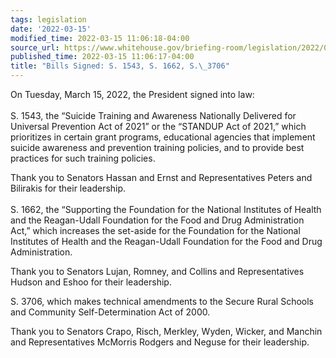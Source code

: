 ```yaml
---
tags: legislation
date: '2022-03-15'
modified_time: 2022-03-15 11:06:18-04:00
source_url: https://www.whitehouse.gov/briefing-room/legislation/2022/03/15/bills-signed-s-1543-s-1662-s-3706/
published_time: 2022-03-15 11:06:17-04:00
title: "Bills Signed: S. 1543, S. 1662, S.\_3706"
---
```

 
On Tuesday, March 15, 2022, the President signed into law:  
   
S. 1543, the “Suicide Training and Awareness Nationally Delivered for
Universal Prevention Act of 2021” or the “STANDUP Act of 2021,” which
prioritizes in certain grant programs, educational agencies that
implement suicide awareness and prevention training policies, and to
provide best practices for such training policies.

Thank you to Senators Hassan and Ernst and Representatives Peters and
Bilirakis for their leadership.  
   
S. 1662, the “Supporting the Foundation for the National Institutes of
Health and the Reagan-Udall Foundation for the Food and Drug
Administration Act,” which increases the set-aside for the Foundation
for the National Institutes of Health and the Reagan-Udall Foundation
for the Food and Drug Administration.

Thank you to Senators Lujan, Romney, and Collins and Representatives
Hudson and Eshoo for their leadership.

S. 3706, which makes technical amendments to the Secure Rural Schools
and Community Self-Determination Act of 2000.

Thank you to Senators Crapo, Risch, Merkley, Wyden, Wicker, and Manchin
and Representatives McMorris Rodgers and Neguse for their leadership.
